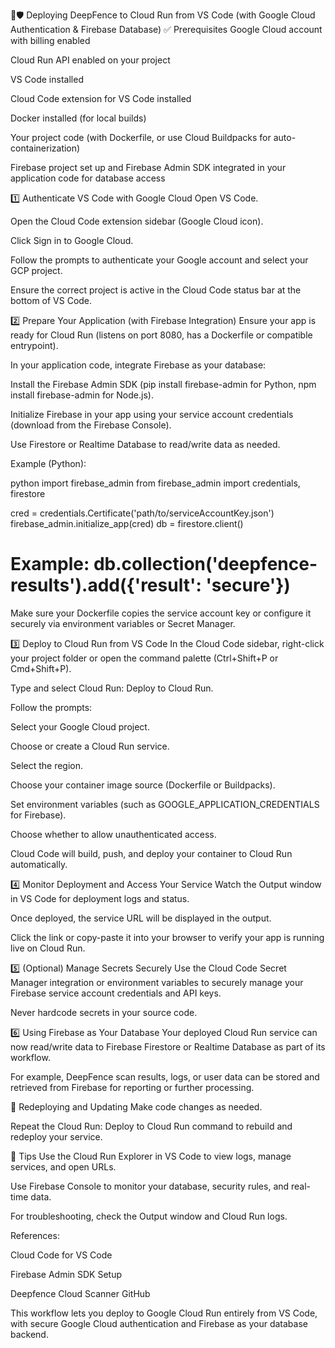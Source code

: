 🚀🛡️ Deploying DeepFence to Cloud Run from VS Code (with Google Cloud Authentication & Firebase Database)
✅ Prerequisites
Google Cloud account with billing enabled

Cloud Run API enabled on your project

VS Code installed

Cloud Code extension for VS Code installed

Docker installed (for local builds)

Your project code (with Dockerfile, or use Cloud Buildpacks for auto-containerization)

Firebase project set up and Firebase Admin SDK integrated in your application code for database access

1️⃣ Authenticate VS Code with Google Cloud
Open VS Code.

Open the Cloud Code extension sidebar (Google Cloud icon).

Click Sign in to Google Cloud.

Follow the prompts to authenticate your Google account and select your GCP project.

Ensure the correct project is active in the Cloud Code status bar at the bottom of VS Code.

2️⃣ Prepare Your Application (with Firebase Integration)
Ensure your app is ready for Cloud Run (listens on port 8080, has a Dockerfile or compatible entrypoint).

In your application code, integrate Firebase as your database:

Install the Firebase Admin SDK (pip install firebase-admin for Python, npm install firebase-admin for Node.js).

Initialize Firebase in your app using your service account credentials (download from the Firebase Console).

Use Firestore or Realtime Database to read/write data as needed.

Example (Python):

python
import firebase_admin
from firebase_admin import credentials, firestore

cred = credentials.Certificate('path/to/serviceAccountKey.json')
firebase_admin.initialize_app(cred)
db = firestore.client()
# Example: db.collection('deepfence-results').add({'result': 'secure'})
Make sure your Dockerfile copies the service account key or configure it securely via environment variables or Secret Manager.

3️⃣ Deploy to Cloud Run from VS Code
In the Cloud Code sidebar, right-click your project folder or open the command palette (Ctrl+Shift+P or Cmd+Shift+P).

Type and select Cloud Run: Deploy to Cloud Run.

Follow the prompts:

Select your Google Cloud project.

Choose or create a Cloud Run service.

Select the region.

Choose your container image source (Dockerfile or Buildpacks).

Set environment variables (such as GOOGLE_APPLICATION_CREDENTIALS for Firebase).

Choose whether to allow unauthenticated access.

Cloud Code will build, push, and deploy your container to Cloud Run automatically.

4️⃣ Monitor Deployment and Access Your Service
Watch the Output window in VS Code for deployment logs and status.

Once deployed, the service URL will be displayed in the output.

Click the link or copy-paste it into your browser to verify your app is running live on Cloud Run.

5️⃣ (Optional) Manage Secrets Securely
Use the Cloud Code Secret Manager integration or environment variables to securely manage your Firebase service account credentials and API keys.

Never hardcode secrets in your source code.

6️⃣ Using Firebase as Your Database
Your deployed Cloud Run service can now read/write data to Firebase Firestore or Realtime Database as part of its workflow.

For example, DeepFence scan results, logs, or user data can be stored and retrieved from Firebase for reporting or further processing.

🔄 Redeploying and Updating
Make code changes as needed.

Repeat the Cloud Run: Deploy to Cloud Run command to rebuild and redeploy your service.

📝 Tips
Use the Cloud Run Explorer in VS Code to view logs, manage services, and open URLs.

Use Firebase Console to monitor your database, security rules, and real-time data.

For troubleshooting, check the Output window and Cloud Run logs.

References:

Cloud Code for VS Code

Firebase Admin SDK Setup

Deepfence Cloud Scanner GitHub

This workflow lets you deploy to Google Cloud Run entirely from VS Code, with secure Google Cloud authentication and Firebase as your database backend.
